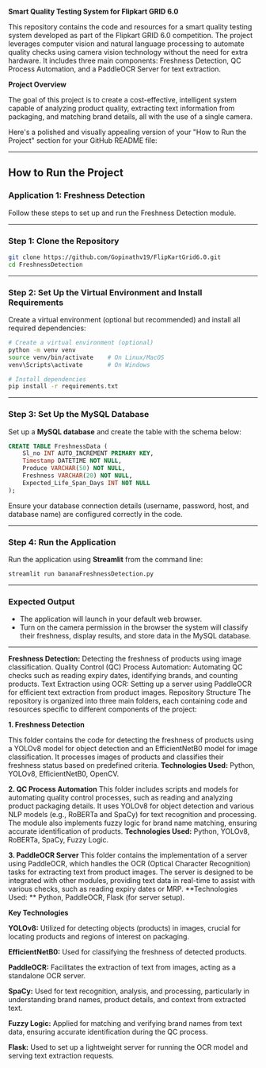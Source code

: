 **Smart Quality Testing System for Flipkart GRID 6.0**

This repository contains the code and resources for a smart quality testing system developed as part of the Flipkart GRID 6.0 competition. The project leverages computer vision and natural language processing to automate quality checks using camera vision technology without the need for extra hardware. It includes three main components: Freshness Detection, QC Process Automation, and a PaddleOCR Server for text extraction.

**Project Overview**

The goal of this project is to create a cost-effective, intelligent system capable of analyzing product quality, extracting text information from packaging, and matching brand details, all with the use of a single camera.


Here's a polished and visually appealing version of your "How to Run the Project" section for your GitHub README file:  

---

## **How to Run the Project**

### **Application 1: Freshness Detection**

Follow these steps to set up and run the Freshness Detection module.

---

### **Step 1: Clone the Repository**

```bash
git clone https://github.com/Gopinathv19/FlipKartGrid6.0.git
cd FreshnessDetection
```

---

### **Step 2: Set Up the Virtual Environment and Install Requirements**

Create a virtual environment (optional but recommended) and install all required dependencies:  
```bash
# Create a virtual environment (optional)
python -m venv venv
source venv/bin/activate    # On Linux/MacOS
venv\Scripts\activate       # On Windows

# Install dependencies
pip install -r requirements.txt
```

---

### **Step 3: Set Up the MySQL Database**

Set up a **MySQL database** and create the table with the schema below:  

```sql
CREATE TABLE FreshnessData (
    Sl_no INT AUTO_INCREMENT PRIMARY KEY,
    Timestamp DATETIME NOT NULL,
    Produce VARCHAR(50) NOT NULL,
    Freshness VARCHAR(20) NOT NULL,
    Expected_Life_Span_Days INT NOT NULL
);
```

Ensure your database connection details (username, password, host, and database name) are configured correctly in the code.

---

### **Step 4: Run the Application**

Run the application using **Streamlit** from the command line:  

```bash
streamlit run bananaFreshnessDetection.py
```

---

### **Expected Output**

- The application will launch in your default web browser.  
- Turn on the camera permission in the browser  the system will classify their freshness, display results, and store data in the MySQL database.  

--- 

 





**Freshness Detection:** Detecting the freshness of products using image classification.
Quality Control (QC) Process Automation: Automating QC checks such as reading expiry dates, identifying brands, and counting products.
Text Extraction using OCR: Setting up a server using PaddleOCR for efficient text extraction from product images.
Repository Structure
The repository is organized into three main folders, each containing code and resources specific to different components of the project:

**1. Freshness Detection**

This folder contains the code for detecting the freshness of products using a YOLOv8 model for object detection and an EfficientNetB0 model for image classification.
It processes images of products and classifies their freshness status based on predefined criteria.
**Technologies Used:** Python, YOLOv8, EfficientNetB0, OpenCV.

**2. QC Process Automation**
This folder includes scripts and models for automating quality control processes, such as reading and analyzing product packaging details.
It uses YOLOv8 for object detection and various NLP models (e.g., RoBERTa and SpaCy) for text recognition and processing.
The module also implements fuzzy logic for brand name matching, ensuring accurate identification of products.
**Technologies Used:** Python, YOLOv8, RoBERTa, SpaCy, Fuzzy Logic.

**3. PaddleOCR Server**
This folder contains the implementation of a server using PaddleOCR, which handles the OCR (Optical Character Recognition) tasks for extracting text from product images.
The server is designed to be integrated with other modules, providing text data in real-time to assist with various checks, such as reading expiry dates or MRP.
**Technologies Used: ** Python, PaddleOCR, Flask (for server setup).

**Key Technologies**

**YOLOv8:** Utilized for detecting objects (products) in images, crucial for locating products and regions of interest on packaging.

**EfficientNetB0:** Used for classifying the freshness of detected products.

**PaddleOCR:** Facilitates the extraction of text from images, acting as a standalone OCR server.

**SpaCy:** Used for text recognition, analysis, and processing, particularly in understanding brand names, product details, and context from extracted text.

**Fuzzy Logic:** Applied for matching and verifying brand names from text data, ensuring accurate identification during the QC process.

**Flask:** Used to set up a lightweight server for running the OCR model and serving text extraction requests.
